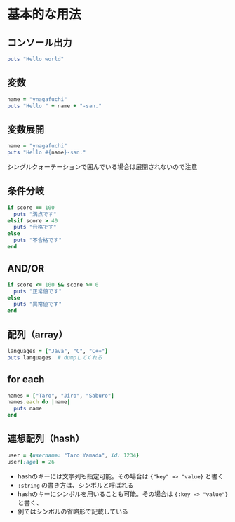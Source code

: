 # 基本的な用法

## コンソール出力

```ruby
puts "Hello world"
```

## 変数

```ruby
name = "ynagafuchi"
puts "Hello " + name + "-san."
```

## 変数展開

```ruby
name = "ynagafuchi"
puts "Hello #{name}-san."
```

シングルクォーテーションで囲んでいる場合は展開されないので注意

## 条件分岐

```ruby
if score == 100
  puts "満点です"
elsif score > 40
  puts "合格です"
else
  puts "不合格です"
end
```

## AND/OR

```ruby
if score <= 100 && score >= 0
  puts "正常値です"
else
  puts "異常値です"
end
```

## 配列（array）

```ruby
languages = ["Java", "C", "C++"]
puts languages  # dumpしてくれる
```

## for each

```ruby
names = ["Taro", "Jiro", "Saburo"]
names.each do |name|
  puts name
end
```

## 連想配列（hash）

```ruby
user = {username: "Taro Yamada", id: 1234}
user[:age] = 26
```

* hashのキーには文字列も指定可能。その場合は `{"key" => "value}` と書く
* `:string` の書き方は、シンボルと呼ばれる
* hashのキーにシンボルを用いることも可能。その場合は `{:key => "value"}` と書く、
* 例ではシンボルの省略形で記載している
